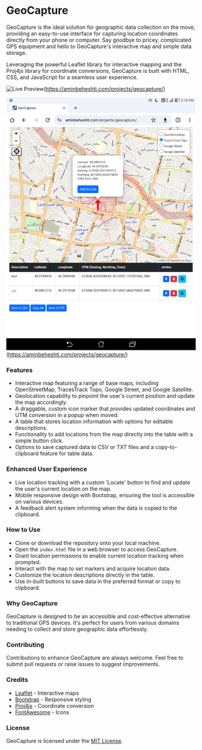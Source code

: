 
# GeoCapture

GeoCapture is the ideal solution for geographic data collection on the move, providing an easy-to-use interface for capturing location coordinates directly from your phone or computer. Say goodbye to pricey, complicated GPS equipment and hello to GeoCapture's interactive map and simple data storage.

Leveraging the powerful Leaflet library for interactive mapping and the Proj4js library for coordinate conversions, GeoCapture is built with HTML, CSS, and JavaScript for a seamless user experience.

![Live Preview](https://img.shields.io/badge/Live%20Preview-View%20Now-brightgreen)(https://aminbeheshti.com/projects/geocapture/)

![Screenshot](https://github.com/abport/GeoCapture/blob/main/geocapture_screenshot2.jpg?raw=true)(https://aminbeheshti.com/projects/geocapture/)

### Features

- Interactive map featuring a range of base maps, including OpenStreetMap, TracesTrack Topo, Google Street, and Google Satellite.
- Geolocation capability to pinpoint the user's current position and update the map accordingly.
- A draggable, custom icon marker that provides updated coordinates and UTM conversion in a popup when moved.
- A table that stores location information with options for editable descriptions.
- Functionality to add locations from the map directly into the table with a simple button click.
- Options to save captured data to CSV or TXT files and a copy-to-clipboard feature for table data.

### Enhanced User Experience

- Live location tracking with a custom 'Locate' button to find and update the user's current location on the map.
- Mobile responsive design with Bootstrap, ensuring the tool is accessible on various devices.
- A feedback alert system informing when the data is copied to the clipboard.

### How to Use

- Clone or download the repository onto your local machine.
- Open the `index.html` file in a web browser to access GeoCapture.
- Grant location permissions to enable current location tracking when prompted.
- Interact with the map to set markers and acquire location data.
- Customize the location descriptions directly in the table.
- Use in-built buttons to save data in the preferred format or copy to clipboard.

### Why GeoCapture

GeoCapture is designed to be an accessible and cost-effective alternative to traditional GPS devices. It's perfect for users from various domains needing to collect and store geographic data effortlessly.

### Contributing

Contributions to enhance GeoCapture are always welcome. Feel free to submit pull requests or raise issues to suggest improvements.

### Credits

- [Leaflet](https://leafletjs.com/) - Interactive maps
- [Bootstrap](https://getbootstrap.com/) - Responsive styling
- [Proj4js](https://github.com/proj4js/proj4js) - Coordinate conversion
- [FontAwesome](https://fontawesome.com/) - Icons

### License

GeoCapture is licensed under the [MIT License](https://opensource.org/licenses/MIT).
